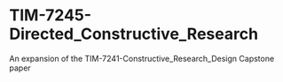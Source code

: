 # TIM-7245-Directed_Constructive_Research
An expansion of the TIM-7241-Constructive_Research_Design Capstone paper
